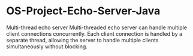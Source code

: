 # OS-Project-Echo-Server-Java
Multi-thread echo server
Multi-threaded echo server can handle multiple client connections concurrently. Each client connection is handled by a separate thread, allowing the server to handle multiple clients simultaneously without blocking.
